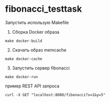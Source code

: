 # fibonacci_testtask

Запустить использую Makefile 
1. Сборка Docker образа
```bush
make docker-build
```
2. Скачать образ memcache 
```bush
make docker-cache
```
3. Запустить сервер fibonacci
```bush
make docker-run 
```
пример REST API запроса 

```bush
curl -X GET "localhost:8080/fibonacci?x=1&y=5"
```
